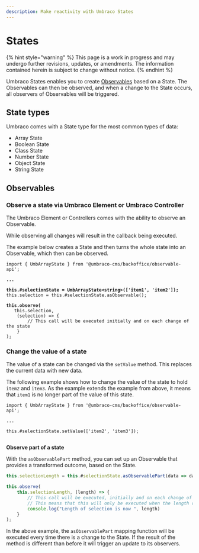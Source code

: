 ```yaml
---
description: Make reactivity with Umbraco States
---
```


# States

{% hint style="warning" %}
This page is a work in progress and may undergo further revisions, updates, or amendments. The information contained herein is subject to change without notice.
{% endhint %}

Umbraco States enables you to create [Observables](states.md#observables) based on a State. The Observables can then be observed, and when a change to the State occurs, all observers of Observables will be triggered.

## State types

Umbraco comes with a State type for the most common types of data:

* Array State
* Boolean State
* Class State
* Number State
* Object State
* String State

## Observables

### Observe a state via Umbraco Element or Umbraco Controller

The Umbraco Element or Controllers comes with the ability to observe an Observable.

While observing all changes will result in the callback being executed.

The example below creates a State and then turns the whole state into an Observable, which then can be observed.

<pre class="language-typescript"><code class="lang-typescript">import { UmbArrayState } from '@umbraco-cms/backoffice/observable-api';

<strong>...
</strong>
<strong>this.#selectionState = UmbArrayState&#x3C;string>(['item1', 'item2']);
</strong>this.selection = this.#selectionState.asObservable();

<strong>this.observe(
</strong>	this.selection,
	(selection) => {
		// This call will be executed initially and on each change of the state
	}
);
</code></pre>

### Change the value of a state

The value of a state can be changed via the `setValue` method. This replaces the current data with new data.

The following example shows how to change the value of the state to hold `item2` and `item3`. As the example extends the example from above, it means that `item1` is no longer part of the value of this state.

<pre class="language-typescript"><code class="lang-typescript">import { UmbArrayState } from '@umbraco-cms/backoffice/observable-api';

<strong>...
</strong>
this.#selectionState.setValue(['item2', 'item3']);

</code></pre>

**Observe part of a state**

With the `asObservablePart` method, you can set up an Observable that provides a transformed outcome, based on the State.

```typescript
this.selectionLength = this.#selectionState.asObservablePart(data => data.length);

this.observe(
    this.selectionLength, (length) => {
        // This call will be executed, initially and on each change of the specific value that this observer provides.
        // This means that this will only be executed when the length changed. Not if the value was replaced with a new value value with the exact same length.
        console.log("Length of selection is now ", length)
	}
);
```

In the above example, the `asObservablePart` mapping function will be executed every time there is a change to the State. If the result of the method is different than before it will trigger an update to its observers.
